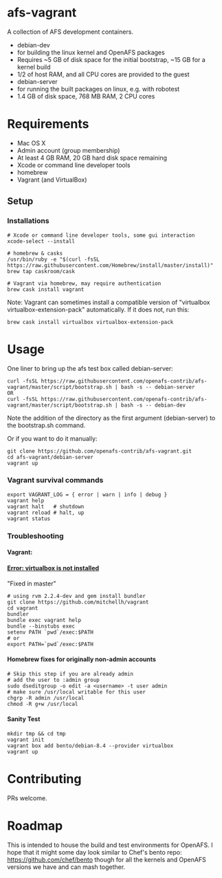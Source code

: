 # afs-vagrant
A collection of AFS development containers.
* debian-dev
 * for building the linux kernel and OpenAFS packages
 * Requires ~5 GB of disk space for the initial bootstrap, ~15 GB for a kernel build
 * 1/2 of host RAM, and all CPU cores are provided to the guest
* debian-server
 * for running the built packages on linux, e.g. with robotest
 * 1.4 GB of disk space, 768 MB RAM, 2 CPU cores

# Requirements
* Mac OS X
 * Admin account (group membership)
* At least 4 GB RAM, 20 GB hard disk space remaining
* Xcode or command line developer tools
* homebrew
 * Vagrant (and VirtualBox)

## Setup
### Installations
```
# Xcode or command line developer tools, some gui interaction
xcode-select --install

# homebrew & casks
/usr/bin/ruby -e "$(curl -fsSL https://raw.githubusercontent.com/Homebrew/install/master/install)"
brew tap caskroom/cask

# Vagrant via homebrew, may require authentication
brew cask install vagrant
```
Note: Vagrant can sometimes install a compatible version of "virtualbox virtualbox-extension-pack" automatically. If it does not, run this:
```
brew cask install virtualbox virtualbox-extension-pack
```
# Usage
One liner to bring up the afs test box called debian-server:
```
curl -fsSL https://raw.githubusercontent.com/openafs-contrib/afs-vagrant/master/script/bootstrap.sh | bash -s -- debian-server
OR
curl -fsSL https://raw.githubusercontent.com/openafs-contrib/afs-vagrant/master/script/bootstrap.sh | bash -s -- debian-dev
```
Note the addition of the directory as the first argument (debian-server) to the bootstrap.sh command.

Or if you want to do it manually:
```
git clone https://github.com/openafs-contrib/afs-vagrant.git
cd afs-vagrant/debian-server
vagrant up
```
### Vagrant survival commands
```
export VAGRANT_LOG = { error | warn | info | debug }
vagrant help
vagrant halt   # shutdown
vagrant reload # halt, up
vagrant status
```
### Troubleshooting
#### Vagrant:
#### [Error: virtualbox is not installed](https://github.com/mitchellh/vagrant/issues/7581)
"Fixed in master"
```
# using rvm 2.2.4-dev and gem install bundler
git clone https://github.com/mitchellh/vagrant
cd vagrant
bundler
bundle exec vagrant help
bundle --binstubs exec
setenv PATH `pwd`/exec:$PATH
# or
export PATH=`pwd`/exec:$PATH
```
#### Homebrew fixes for originally non-admin accounts
```
# Skip this step if you are already admin
# add the user to :admin group
sudo dseditgroup -o edit -a <username> -t user admin
# make sure /usr/local writable for this user
chgrp -R admin /usr/local
chmod -R g+w /usr/local
```
#### Sanity Test
```
mkdir tmp && cd tmp
vagrant init
vagrant box add bento/debian-8.4 --provider virtualbox
vagrant up
```
# Contributing
PRs welcome.

# Roadmap
This is intended to house the build and test environments for OpenAFS. I hope that
it might some day look similar to Chef's bento repo: https://github.com/chef/bento
though for all the kernels and OpenAFS versions we have and can mash together.
